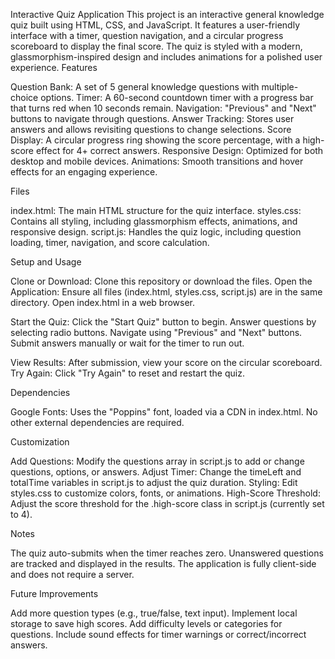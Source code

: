 Interactive Quiz Application
This project is an interactive general knowledge quiz built using HTML, CSS, and JavaScript. It features a user-friendly interface with a timer, question navigation, and a circular progress scoreboard to display the final score. The quiz is styled with a modern, glassmorphism-inspired design and includes animations for a polished user experience.
Features

Question Bank: A set of 5 general knowledge questions with multiple-choice options.
Timer: A 60-second countdown timer with a progress bar that turns red when 10 seconds remain.
Navigation: "Previous" and "Next" buttons to navigate through questions.
Answer Tracking: Stores user answers and allows revisiting questions to change selections.
Score Display: A circular progress ring showing the score percentage, with a high-score effect for 4+ correct answers.
Responsive Design: Optimized for both desktop and mobile devices.
Animations: Smooth transitions and hover effects for an engaging experience.

Files

index.html: The main HTML structure for the quiz interface.
styles.css: Contains all styling, including glassmorphism effects, animations, and responsive design.
script.js: Handles the quiz logic, including question loading, timer, navigation, and score calculation.

Setup and Usage

Clone or Download: Clone this repository or download the files.
Open the Application:
Ensure all files (index.html, styles.css, script.js) are in the same directory.
Open index.html in a web browser.


Start the Quiz:
Click the "Start Quiz" button to begin.
Answer questions by selecting radio buttons.
Navigate using "Previous" and "Next" buttons.
Submit answers manually or wait for the timer to run out.


View Results: After submission, view your score on the circular scoreboard.
Try Again: Click "Try Again" to reset and restart the quiz.

Dependencies

Google Fonts: Uses the "Poppins" font, loaded via a CDN in index.html.
No other external dependencies are required.

Customization

Add Questions: Modify the questions array in script.js to add or change questions, options, or answers.
Adjust Timer: Change the timeLeft and totalTime variables in script.js to adjust the quiz duration.
Styling: Edit styles.css to customize colors, fonts, or animations.
High-Score Threshold: Adjust the score threshold for the .high-score class in script.js (currently set to 4).

Notes

The quiz auto-submits when the timer reaches zero.
Unanswered questions are tracked and displayed in the results.
The application is fully client-side and does not require a server.

Future Improvements

Add more question types (e.g., true/false, text input).
Implement local storage to save high scores.
Add difficulty levels or categories for questions.
Include sound effects for timer warnings or correct/incorrect answers.

